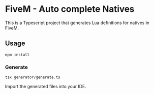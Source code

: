 # FiveM - Auto complete Natives

This is a Typescript project that generates Lua definitions for natives in FiveM.

## Usage
```
npm install
```

### Generate
```
tsx generator/generate.ts
```

Import the generated files into your IDE.
